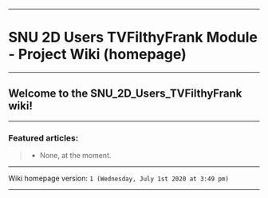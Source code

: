 
***

# SNU 2D Users TVFilthyFrank Module - Project Wiki (homepage)

***

## Welcome to the SNU_2D_Users_TVFilthyFrank wiki!

***

### Featured articles:

> * None, at the moment.

***

Wiki homepage version: `1 (Wednesday, July 1st 2020 at 3:49 pm)`

***

